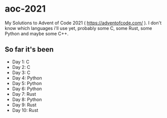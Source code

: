 # aoc-2021

My Solutions to Advent of Code 2021 ( <https://adventofcode.com/> ). I don't know which languages i'll use yet, probably some C, some Rust, some Python and maybe some C++.

## So far it's been

- Day 1: C
- Day 2: C
- Day 3: C
- Day 4: Python
- Day 5: Python
- Day 6: Python
- Day 7: Rust
- Day 8: Python
- Day 9: Rust
- Day 10: Rust
